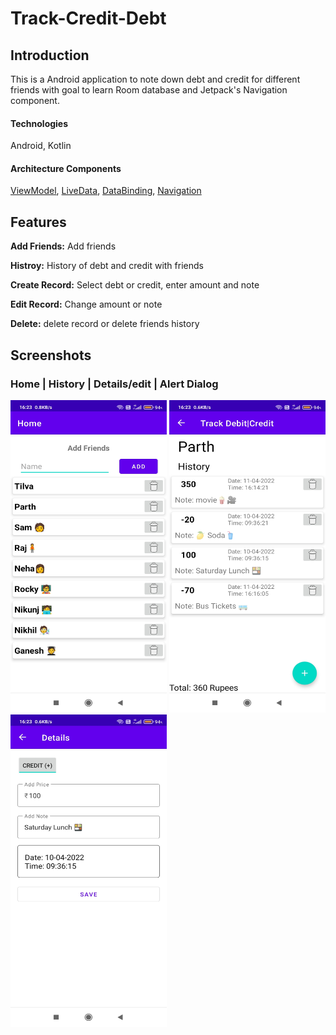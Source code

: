 # Track-Credit-Debt
## Introduction
This is a Android application to note down debt and credit for different friends with goal to learn Room database and Jetpack's Navigation component.
#### Technologies
Android, Kotlin
#### Architecture Components
[ViewModel](https://developer.android.com/topic/libraries/architecture/viewmodel), [LiveData](https://developer.android.com/topic/libraries/architecture/livedata), [DataBinding](https://developer.android.com/topic/libraries/data-binding), 
[Navigation](https://developer.android.com/guide/navigation/)

## Features

**Add Friends:** Add friends

**Histroy:** History of debt and credit with friends

**Create Record:** Select debt or credit, enter amount and note 

**Edit Record:** Change amount or note

**Delete:** delete record or delete friends history

## Screenshots

### Home | History | Details/edit | Alert Dialog 

<p align = "left" >
  <img width="250" height="500" src="git_images/home.jpg">
  <img width="250" height="500"  src="git_images/history.jpg"> 
  <img width="250" height="500" src="git_images/details.jpg"> 
  <ima width="250" height="500" src = "git_images/alert.jpg">
</p>

